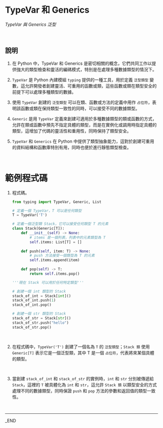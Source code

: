 # TypeVar 和 Generics

_TypeVar 與 Generics 泛型_

<br>

## 說明

1. 在 Python 中，TypeVar 和 Generics 是密切相關的概念，它們共同工作以提供強大的類型檢查和靈活的編碼模式，特別是在處理多種數據類型的情況下。

2. `TypeVar` 是 Python 內建模組 `typing` 提供的一種工具，用於定義 `泛型類型` 變數，這允許開發者創建靈活、可重用的函數或類，這些函數或類在類型安全的前提下可以處理多種類型的數據。

3. 使用 `TypeVar` 創建的 `泛型類型` 可以在類、函數或方法的定義中用作 `占位符`，表明該函數或類在保持類型一致性的同時，可以接受不同的數據類型。

4. `Generic` 是用 `TypeVar` 定義來創建可適用於多種數據類型的類或函數的方式，允許在類或函數中預先不指定具體的類型，而是在實例化或調用時指定具體的類型，這增加了代碼的靈活性和重用性，同時保持了類型安全。

5. `TypeVar` 和 `Generics` 在 Python 中提供了類型抽象能力，這對於創建可重用的資料結構和函數庫特別有用，同時也便於進行靜態類型檢查。 

<br>

# 範例程式碼

1. 程式碼。

    ```python
    from typing import TypeVar, Generic, List
    
    # 定義一個 TypeVar，T 可以是任何類型
    T = TypeVar('T')

    # 定義一個泛型類 Stack，它可以接受任何類型 T 的元素
    class Stack(Generic[T]):
        def __init__(self) -> None:
            # items 是一個列表，列表中的元素類型為 T
            self.items: List[T] = []
        
        def push(self, item: T) -> None:
            # push 方法接受一個類型為 T 的元素
            self.items.append(item)
        
        def pop(self) -> T:
            return self.items.pop()

    '''現在 Stack 可以用於任何特定類型'''

    # 創建一個 int 類型的 Stack
    stack_of_int = Stack[int]()
    stack_of_int.push(1)
    stack_of_int.pop()

    # 創建一個 str 類型的 Stack
    stack_of_str = Stack[str]()
    stack_of_str.push("hello")
    stack_of_str.pop()
    ```

<br>

2. 在程式碼中，`TypeVar('T')` 創建了一個名為 `T` 的 `泛型類型`；`Stack 類` 使用 `Generic[T]` 表示它是一個泛型類，其中 T 是一個 `占位符`，代表將來某個具體的類型。

<br>

3. 當創建 `stack_of_int` 和 `stack_of_str` 的實例時，`int` 和 `str` 分別被傳遞給 `Stack`，這裡的 `T` 被具體化為 `int` 和 `str`，這允許 `Stack 類` 以類型安全的方式處理不同的數據類型，同時保證 `push` 和 `pop` 方法的參數和返回值的類型一致性。

<br>

___

_END

